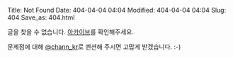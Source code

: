 Title: Not Found
Date: 404-04-04 04:04
Modified: 404-04-04 04:04
Slug: 404
Save_as: 404.html

글을 찾을 수 없습니다. [아카이브](/archives)를 확인해주세요.

문제점에 대해 [@chann_kr](http://twitter.com/chann_kr)로 멘션해 주시면 고맙게 받겠습니다. :-)


